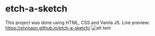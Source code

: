 # etch-a-sketch
This project was done using HTML, CSS and Vanila JS. Live preview: https://elvinasn.github.io/etch-a-sketch/
![alt text](https://i.imgur.com/u1fMNpb.png)
